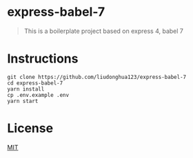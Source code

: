 # express-babel-7

> This is a boilerplate project based on express 4, babel 7

# Instructions
    git clone https://github.com/liudonghua123/express-babel-7
    cd express-babel-7
    yarn install
    cp .env.example .env
    yarn start

 # License

 [MIT](https://opensource.org/licenses/MIT)
